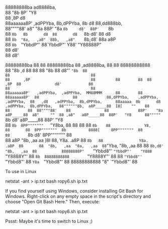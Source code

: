                                                                                                                                                                                                                                      
88888888ba                                           ad8888ba,                                                                                                                                                                       
88      "8b                                         8P'    "Y8                                                                                                                                                                       
88      ,8P                                        d8                                                                                                                                                                                
88aaaaaa8P'  ,adPPYba,   8b,dPPYba,   8b       d8  88,dd888bb,                                                                                                                                                                       
88""""88'   a8"     "8a  88P'    "8a  `8b     d8'  88P'    `8b                                                                                                                                                                       
88    `8b   8b       d8  88       d8   `8b   d8'   88       d8                                                                                                                                                                       
88     `8b  "8a,   ,a8"  88b,   ,a8"    `8b,d8'    88a     a8P                                                                                                                                                                       
88      `8b  `"YbbdP"'   88`YbbdP"'       Y88'      "Y88888P"                                                                                                                                                                        
                         88               d8'                                                                                                                                                                                        
                         88              d8'                                                                                                                                                                                         
                                                                                                                                                                                                                                     
88888888ba                                       88        88  88888888ba   88                 ,ad8888ba,   88                                   88                                    88888888888                                   
88      "8b                           ,d         88        88  88      "8b  88                d8"'    `"8b  88                                   88                                    88                                            
88      ,8P                           88         88        88  88      ,8P  88               d8'            88                                   88                                    88                                            
88aaaaaa8P'   ,adPPYba,  ,adPPYba,  MM88MMM      88        88  88aaaaaa8P'  88               88             88,dPPYba,    ,adPPYba,   ,adPPYba,  88   ,d8   ,adPPYba,  8b,dPPYba,      88aaaaa  8b       d8   ,adPPYba,  8b,dPPYba,  
88""""""8b,  a8P_____88  I8[    ""    88         88        88  88""""88'    88               88             88P'    "8a  a8P_____88  a8"     ""  88 ,a8"   a8P_____88  88P'   "Y8      88"""""  `8b     d8'  a8P_____88  88P'   "Y8  
88      `8b  8PP"""""""   `"Y8ba,     88         88        88  88    `8b    88               Y8,            88       88  8PP"""""""  8b          8888[     8PP"""""""  88              88        `8b   d8'   8PP"""""""  88          
88      a8P  "8b,   ,aa  aa    ]8I    88,        Y8a.    .a8P  88     `8b   88                Y8a.    .a8P  88       88  "8b,   ,aa  "8a,   ,aa  88`"Yba,  "8b,   ,aa  88              88         `8b,d8'    "8b,   ,aa  88          
88888888P"    `"Ybbd8"'  `"YbbdP"'    "Y888       `"Y8888Y"'   88      `8b  88888888888        `"Y8888Y"'   88       88   `"Ybbd8"'   `"Ybbd8"'  88   `Y8a  `"Ybbd8"'  88              88888888888  "8"       `"Ybbd8"'  88          
                                                                                                                                                                                                                                     
                                                                                                                                                                                                                                     
To use in Linux

netstat -ant > ip.txt
bash ropy6.sh ip.txt

If you find yourself using Windows, consider installing Git Bash for Windows. Right-click on any empty space in the script's directory and choose "Open Git Bash Here." Then, execute:

netstat -ant > ip.txt
bash ropy6.sh ip.txt

Pssst: Maybe it's time to switch to Linux ;)
